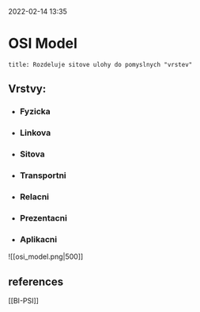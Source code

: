 2022-02-14 13:35

# OSI Model
```ad-info
title: Rozdeluje sitove ulohy do pomyslnych "vrstev"
```
## Vrstvy:
- ### Fyzicka
- ### Linkova
- ### Sitova
- ### Transportni
- ### Relacni
- ### Prezentacni
- ### Aplikacni
![[osi_model.png|500]]
## references
[[BI-PSI]]